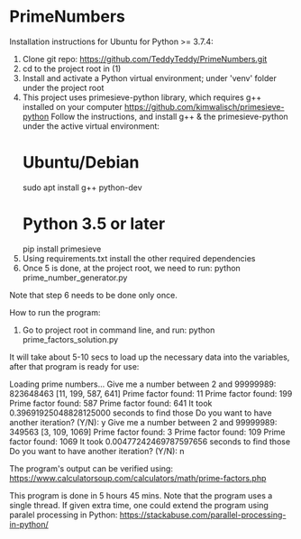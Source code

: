 # PrimeNumbers

Installation instructions for Ubuntu for Python >= 3.7.4:

1. Clone git repo: https://github.com/TeddyTeddy/PrimeNumbers.git
2. cd to the project root in (1)
3. Install and activate a Python virtual environment; under 'venv' folder under the project root
4. This project uses primesieve-python library, which requires g++ installed on your computer
   https://github.com/kimwalisch/primesieve-python
   Follow the instructions, and install g++ & the primesieve-python under the active virtual environment:
   # Ubuntu/Debian
   sudo apt install g++ python-dev
   # Python 3.5 or later
   pip install primesieve
5. Using requirements.txt install the other required dependencies
6. Once 5 is done, at the project root, we need to run:
    python prime_number_generator.py

Note that step 6 needs to be done only once.

How to run the program:

1. Go to project root in command line, and run:
   python prime_factors_solution.py

It will take about 5-10 secs to load up the necessary data into the variables, after that program is ready for use:

Loading prime numbers...
Give me a number between 2 and 99999989: 823648463
[11, 199, 587, 641]
Prime factor found: 11
Prime factor found: 199
Prime factor found: 587
Prime factor found: 641
It took 0.39691925048828125000 seconds to find those
Do you want to have another iteration? (Y/N): y
Give me a number between 2 and 99999989: 349563
[3, 109, 1069]
Prime factor found: 3
Prime factor found: 109
Prime factor found: 1069
It took 0.00477242469787597656 seconds to find those
Do you want to have another iteration? (Y/N): n

The program's output can be verified using:
https://www.calculatorsoup.com/calculators/math/prime-factors.php

This program is done in 5 hours 45 mins. Note that the program uses a single thread.
If given extra time, one could extend the program using paralel processing in Python:
https://stackabuse.com/parallel-processing-in-python/




